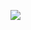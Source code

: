 <a href="https://ci.newell-labs.ca//viewType.html?buildTypeId=CryptoSql_Build&guest=1"><img src="https://ci.newell-labs.ca/app/rest/builds/buildType:CryptoSql_Build/statusIcon.svg"/></a>
